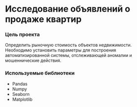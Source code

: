 # Исследование объявлений о продаже квартир

### Цель проекта
Определить рыночную стоимость объектов недвижимости. Необходимо установить параметры для построения автоматизированной системы, отслеживающей аномалии и мошеннические действия.

### Используемые библиотеки
* Pandas
* Numpy
* Seaborn
* Matplotlib 
